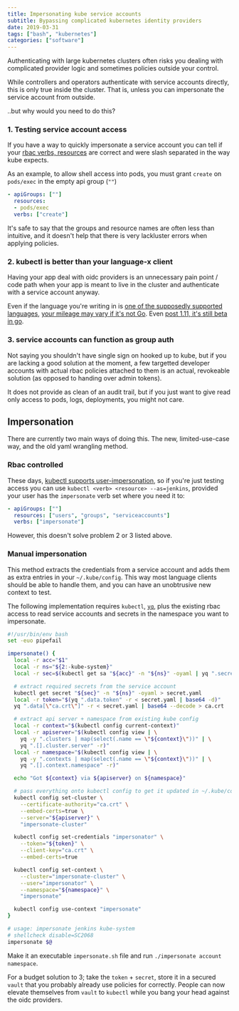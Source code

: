 ```yaml
---
title: Impersonating kube service accounts
subtitle: Bypassing complicated kubernetes identity providers
date: 2019-03-31
tags: ["bash", "kubernetes"]
categories: ["software"]
---
```


Authenticating with large kubernetes clusters often risks you dealing with complicated provider logic and sometimes policies outside your control.

While controllers and operators authenticate with service accounts directly, this is only true inside the cluster. That is, unless you can impersonate the service account from outside.

<!--more-->

..but why would you need to do this?

### 1. Testing service account access
If you have a way to quickly impersonate a service account you can tell if your [rbac verbs, resources](https://kubernetes.io/docs/reference/access-authn-authz/rbac/) are correct and were slash separated in the way kube expects.

As an example, to allow shell access into pods, you must grant `create` on `pods/exec` in the empty api group (`""`)

```yaml
- apiGroups: [""]
  resources:
  - pods/exec
  verbs: ["create"]
```

It's safe to say that the groups and resource names are often less than intuitive, and it doesn't help that there is very lackluster errors when applying policies.

### 2. kubectl is better than your language-x client
Having your app deal with oidc providers is an unnecessary pain point / code path when your app is meant to live in the cluster and authenticate with a service account anyway.

Even if the language you're writing in is [one of the supposedly supported languages](https://kubernetes.io/docs/reference/using-api/client-libraries/), [your mileage may vary if it's not Go](https://github.com/kubernetes-client/python/issues/628). Even [post 1.11, it's still beta in go](https://kubernetes.io/docs/reference/access-authn-authz/authentication/#client-go-credential-plugins).

### 3. service accounts can function as group auth
Not saying you shouldn't have single sign on hooked up to kube, but if you are lacking a good solution at the moment, a few targetted developer accounts with actual rbac policies attached to them is an actual, revokeable solution (as opposed to handing over admin tokens).

It does not provide as clean of an audit trail, but if you just want to give read only access to pods, logs, deployments, you might not care.

## Impersonation
There are currently two main ways of doing this. The new, limited-use-case way, and the old yaml wrangling method.

### Rbac controlled
These days, [kubectl supports user-impersonation](https://kubernetes.io/docs/reference/access-authn-authz/authentication/#user-impersonation), so if you're just testing access you can use `kubectl <verb> <resource> --as=jenkins`, provided your user has the `impersonate` verb set where you need it to:

```yaml
- apiGroups: [""]
  resources: ["users", "groups", "serviceaccounts"]
  verbs: ["impersonate"]
```

However, this doesn't solve problem 2 or 3 listed above.

### Manual impersonation
This method extracts the credentials from a service account and adds them as extra entries in your `~/.kube/config`. This way most language clients should be able to handle them, and you can have an unobtrusive new context to test.

The following implementation requires `kubectl`, [`yq`](https://github.com/kislyuk/yq#installation), plus the existing rbac access to read service accounts and secrets in the namespace you want to impersonate.

```sh
#!/usr/bin/env bash
set -euo pipefail

impersonate() {
  local -r acc="$1"
  local -r ns="${2:-kube-system}"
  local -r sec=$(kubectl get sa "${acc}" -n "${ns}" -oyaml | yq ".secrets[0].name" -r)

  # extract required secrets from the service account
  kubectl get secret "${sec}" -n "${ns}" -oyaml > secret.yaml
  local -r token="$(yq ".data.token" -r < secret.yaml | base64 -d)"
  yq ".data[\"ca.crt\"]" -r < secret.yaml | base64 --decode > ca.crt

  # extract api server + namespace from existing kube config
  local -r context="$(kubectl config current-context)"
  local -r apiserver="$(kubectl config view | \
    yq -y ".clusters | map(select(.name == \"${context}\"))" | \
    yq ".[].cluster.server" -r)"
  local -r namespace="$(kubectl config view | \
    yq -y ".contexts | map(select(.name == \"${context}\"))" | \
    yq ".[].context.namespace" -r)"

  echo "Got ${context} via ${apiserver} on ${namespace}"

  # pass everything onto kubectl config to get it updated in ~/.kube/config
  kubectl config set-cluster \
    --certificate-authority="ca.crt" \
    --embed-certs=true \
    --server="${apiserver}" \
    "impersonate-cluster"

  kubectl config set-credentials "impersonator" \
    --token="${token}" \
    --client-key="ca.crt" \
    --embed-certs=true

  kubectl config set-context \
    --cluster="impersonate-cluster" \
    --user="impersonator" \
    --namespace="${namespace}" \
    "impersonate"

  kubectl config use-context "impersonate"
}

# usage: impersonate jenkins kube-system
# shellcheck disable=SC2068
impersonate $@
```

Make it an executable `impersonate.sh` file and run `./impersonate account namespace`.

For a budget solution to 3; take the `token` + `secret`, store it in a secured `vault` that you probably already use policies for correctly. People can now elevate themselves from `vault` to `kubectl` while you bang your head against the oidc providers.
